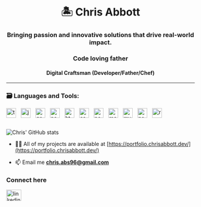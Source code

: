 <h1 align="center">🏝️ Chris Abbott</h1>
<h3 align="center">Bringing passion and innovative solutions that drive real-world impact.</h3>

<h3 align="center">Code loving father</h4>
<h4 align="center">Digital Craftsman (Developer/Father/Chef)</h3>

---
<h3>🗃️ Languages and Tools:</h3>
<img align="left" width="26px" style="padding-right:10px;" alt="typescript" src="https://cdn.jsdelivr.net/gh/devicons/devicon@latest/icons/typescript/typescript-original.svg" />
<img align="left" width="26px" style="padding-right:10px;" alt="javascript" src="https://cdn.jsdelivr.net/gh/devicons/devicon@latest/icons/javascript/javascript-original.svg" />
<img align="left" width="26px" style="padding-right:10px;" alt="go" src="https://cdn.jsdelivr.net/gh/devicons/devicon@latest/icons/go/go-original-wordmark.svg" />
<img align="left" width="26px" style="padding-right:10px;" alt="nodejs" src="https://cdn.jsdelivr.net/gh/devicons/devicon@latest/icons/nodejs/nodejs-original-wordmark.svg" />
<img align="left" width="26px" style="padding-right:10px;" alt="html5" src="https://cdn.jsdelivr.net/gh/devicons/devicon@latest/icons/html5/html5-original.svg" />
<img align="left" width="26px" style="padding-right:10px;" alt="css3" src="https://cdn.jsdelivr.net/gh/devicons/devicon@latest/icons/css3/css3-original.svg" />
<img align="left" width="26px" style="padding-right:10px;" alt="postgresql" src="https://cdn.jsdelivr.net/gh/devicons/devicon@latest/icons/postgresql/postgresql-original.svg" />
<img align="left" width="26px" style="padding-right:10px;" alt="mongodb" src="https://cdn.jsdelivr.net/gh/devicons/devicon@latest/icons/mongodb/mongodb-original.svg" />
<img align="left" width="26px" style="padding-right:10px;" alt="mysql" src="https://cdn.jsdelivr.net/gh/devicons/devicon@latest/icons/mysql/mysql-original.svg" />
<img align="left" width="26px" style="padding-right:10px;" alt="nextjs" src="https://cdn.jsdelivr.net/gh/devicons/devicon@latest/icons/nextjs/nextjs-original-wordmark.svg" />

<img align="left" width="26px" style="padding-right:10px;" alt="react" src="https://cdn.jsdelivr.net/gh/devicons/devicon@latest/icons/react/react-original-wordmark.svg" />
<br />

#
![Chris' GitHub stats](https://github-readme-stats.vercel.app/api?username=chris-abs&show_icons=true&theme=gruvbox)

- 👨‍💻 All of my projects are available at [https://portfolio.chrisabbott.dev/](https://portfolio.chrisabbott.dev/)

- 📫 Email me **chris.abs96@gmail.com**

<h3 align="left">Connect here</h3>
<p align="left">
<a href="https://linkedin.com/in/linkedin.com/in/chris-abbott-078b21212" target="blank"><img align="center" src="https://raw.githubusercontent.com/rahuldkjain/github-profile-readme-generator/master/src/images/icons/Social/linked-in-alt.svg" alt="linkedin.com/in/chris-abbott-078b21212" height="30" width="40" /></a>
</p>
